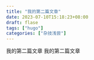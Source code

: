 ```yaml
---
title: "我的第二篇文章"
date: 2023-07-10T15:18:23+08:00
draft: flase
tags: ["hugo"]
categories: ["杂技浅尝"]
---
```

我的第二篇文章
我的第二篇文章